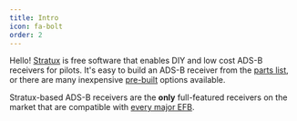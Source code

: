 ```yaml
---
title: Intro
icon: fa-bolt
order: 2
---
```


Hello! <a href="https://github.com/cyoung/stratux">Stratux</a> is free software that enables DIY and low cost ADS-B receivers for pilots.
It's easy to build an ADS-B receiver from the <a href="#parts-list">parts list</a>, or there are many inexpensive <a href="#pre-built">pre-built</a> options available.

Stratux-based ADS-B receivers are the **only** full-featured receivers on the market that are compatible with <a href="#efb-compatibility">every major EFB</a>.
